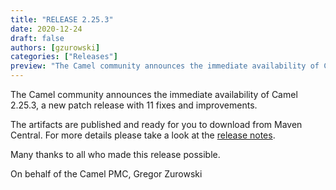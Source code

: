 ```yaml
---
title: "RELEASE 2.25.3"
date: 2020-12-24
draft: false
authors: [gzurowski]
categories: ["Releases"]
preview: "The Camel community announces the immediate availability of Camel 2.25.3"
---
```



The Camel community announces the immediate availability of Camel 2.25.3, a new patch release with 11 fixes and improvements.

The artifacts are published and ready for you to download from Maven Central. For more details please take a look at the [release notes](/releases/release-2.25.3/).

Many thanks to all who made this release possible.

On behalf of the Camel PMC,
Gregor Zurowski
